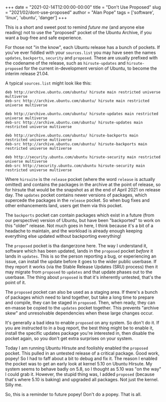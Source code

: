 +++
date = "2021-02-14T12:00:00-00:00"
title = "Don't Use Proposed"
slug = "2021/02/dont-use-proposed"
author = "Alan Pope"
tags = ['software', 'linux', 'ubuntu', 'danger']
+++

This is a short and sweet post to remind *future me* (and anyone else reading) not to use the "proposed" pocket of the Ubuntu Archive, if you want a bug-free and safe experience. 

For those not "in the know", each Ubuntu release has a bunch of pockets. If you've ever fiddled with your `sources.list` you may have seen the names `updates`, `backports`, `security` and `proposed`. These are usually prefixed with the codename of the release, such as `hirsute-updates` and `hirsute-proposed` for the current in-development version of Ubuntu, to become the interim release 21.04.

A typical `sources.list` might look like this:

```
deb http://archive.ubuntu.com/ubuntu/ hirsute main restricted universe multiverse
deb-src http://archive.ubuntu.com/ubuntu/ hirsute main restricted universe multiverse

deb http://archive.ubuntu.com/ubuntu/ hirsute-updates main restricted universe multiverse
deb-src http://archive.ubuntu.com/ubuntu/ hirsute-updates main restricted universe multiverse

deb http://archive.ubuntu.com/ubuntu/ hirsute-backports main restricted universe multiverse
deb-src http://archive.ubuntu.com/ubuntu/ hirsute-backports main restricted universe multiverse

deb http://security.ubuntu.com/ubuntu hirsute-security main restricted universe multiverse
deb-src http://security.ubuntu.com/ubuntu hirsute-security main restricted universe multiverse
```

Where `hirsuite` is the `release` pocket (where the word `release` is actually omitted) and contains the packages in the archive at the point of release, so for hirsute that would be the snapshot as at the end of April 2021 on release day. The `updates` pocket contains newer versions of packages, which supercede the packages in the `release` pocket. So when bug fixes and other enhancements land, users get them via this pocket.

The `backports` pocket can contain packages which exist in a future (from our perspective) version of Ubuntu, but have been "backported" to work on this "older" release. Not much goes in here, I think because it's a bit of a headache to maintain, and the workload is already enough keeping everything else updated without backporting everything!

The `proposed` pocket is tha dangerzone here. The way I understand it, software which has been updated, lands in the `proposed` pocket *before* it lands in `updates`. This is so the person reporting a bug, or experiencing an issue, can install the update before it goes to the wider public userbase. If they report it works (via the Stable Release Updates (SRU) process) then it may migrate from `proposed` to `updates` and that update phases out to the userbase. The thing about `proposed` is that it's inherently untested, that's the point of it. 

The `proposed` pocket can also be used as a staging area. If there's a bunch of packages which need to land together, but take a long time to prepare and compile, they can be staged in `proposed`. Then, when ready, they can en-masse be copied to the `updates` pocket together. This prevents "archive skew" and unresolvable dependencies when these large changes occur.

It's generally a bad idea to enable `proposed` on any system. So don't do it. If you are instructed to in a bug report, the best thing might be to enable it, install the specific updates package you're interested in, then disable the pocket again, so you don't get extra surprises on your system.

Today I am running Ubuntu Hirsute and foolishly enabled the `proposed` pocket. This pulled in an untested release of a critical package. Good work, popey! So I had to faff about a bit to debug and fix it. The reason I enabled the pocket was to get an early look at kernel 5.10 on Ubuntu Hirsute. My system seems to behave badly on 5.8, so I thought as 5.10 was "on the way" I could grab it. However, the stupid thing was, I added `proposed` (because that's where 5.10 is baking) and upgraded all packages. Not just the kernel. Silly me.

So, this is a reminder to future popey! Don't do a popey. That is all. 